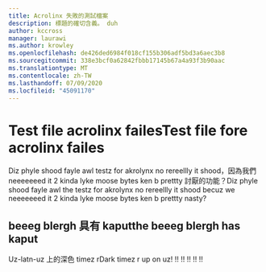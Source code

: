 ```yaml
---
title: Acrolinx 失敗的測試檔案
description: 標題的確切含義。 duh
author: kccross
manager: laurawi
ms.author: krowley
ms.openlocfilehash: de426ded6984f018cf155b306adf5bd3a6aec3b8
ms.sourcegitcommit: 338e3bcf0a62842fbbb17145b67a4a93f3b90aac
ms.translationtype: MT
ms.contentlocale: zh-TW
ms.lasthandoff: 07/09/2020
ms.locfileid: "45091170"
---
```

# <a name="test-file-fore-acrolinx-failes"></a><span data-ttu-id="2863b-104">Test file acrolinx failes</span><span class="sxs-lookup"><span data-stu-id="2863b-104">Test file fore acrolinx failes</span></span>

<span data-ttu-id="2863b-105">Diz phyle shood fayle awl testz for akrolynx no rereellly it shood，因為我們 neeeeeeed it 2 kinda lyke moose bytes ken b prettty 討厭的功能？</span><span class="sxs-lookup"><span data-stu-id="2863b-105">Diz phyle shood fayle awl the testz for akrolynx no rereellly it shood becuz we neeeeeeed it 2 kinda lyke moose bytes ken b prettty nasty?</span></span>

## <a name="the-beeeg-blergh-has-kaput"></a><span data-ttu-id="2863b-106">beeeg blergh 具有 kaput</span><span class="sxs-lookup"><span data-stu-id="2863b-106">the beeeg blergh has kaput</span></span>
<span data-ttu-id="2863b-107">Uz-latn-uz 上的深色 timez r</span><span class="sxs-lookup"><span data-stu-id="2863b-107">Dark timez r up on uz!</span></span> <span data-ttu-id="2863b-108">!</span><span class="sxs-lookup"><span data-stu-id="2863b-108">!</span></span> <span data-ttu-id="2863b-109">!</span><span class="sxs-lookup"><span data-stu-id="2863b-109">!</span></span> <span data-ttu-id="2863b-110">!</span><span class="sxs-lookup"><span data-stu-id="2863b-110">!</span></span> <span data-ttu-id="2863b-111">!</span><span class="sxs-lookup"><span data-stu-id="2863b-111">!</span></span> <span data-ttu-id="2863b-112">!</span><span class="sxs-lookup"><span data-stu-id="2863b-112">!</span></span>
